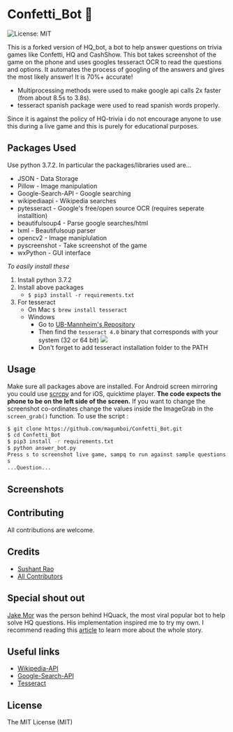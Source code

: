 
# Confetti_Bot 🤖
![License: MIT][ico-license]

This is a forked version of HQ_bot, a bot to help answer questions on trivia games like Confetti, HQ and CashShow. This bot takes screenshot of the game on the phone and uses googles tesseract OCR to read the questions and options. It automates the process of googling of the answers and gives the most likely answer! It is 70%+ accurate!

* Multiprocessing methods were used to make google api calls 2x faster (from about 8.5s to 3.8s). 
* tesseract spanish package were used to read spanish words properly.

Since it is against the policy of HQ-trivia i do not encourage anyone to use this during a live game and this is purely for educational purposes.  

## Packages Used

Use python 3.7.2. In particular the packages/libraries used are...

* JSON - Data Storage 
* Pillow - Image manipulation
* Google-Search-API - Google searching
* wikipediaapi - Wikipedia searches
* pytesseract - Google's free/open source OCR (requires seperate installtion)
* beautifulsoup4 - Parse google searches/html
* lxml - Beautifulsoup parser
* opencv2 - Image maniplulation
* pyscreenshot - Take screenshot of the game
* wxPython - GUI interface

*To easily install these*
1. Install python 3.7.2
2. Install above packages
    * `$ pip3 install -r requirements.txt`
3. For tesseract 
	* On Mac
	     `$ brew install tesseract`
    * Windows
        * Go to [UB-Mannheim's Repository](https://github.com/UB-Mannheim/tesseract/wiki)
        * Then find the `tesseract 4.0` binary that corresponds with your system (32 or 64 bit)
         ![](https://i.imgur.com/FcUD30c.png)
        * Don't forget to add tesseract installation folder to the PATH


## Usage

Make sure all packages above are installed. For Android screen mirroring you could use [scrcpy](https://github.com/Genymobile/scrcpy) and for iOS, quicktime player. **The code expects the phone to be on the left side of the screen.** If you want to change the screenshot co-ordinates change the values inside the ImageGrab in the `screen_grab()` function. To use the script : 

```bash
$ git clone https://github.com/magumboi/Confetti_Bot.git
$ cd Confetti_Bot
$ pip3 install -r requirements.txt
$ python answer_bot.py
Press s to screenshot live game, sampq to run against sample questions or q to quit:
s
...Question...
```
## Screenshots




## Contributing

All contributions are welcome.

## Credits

- [Sushant Rao][link-author]
- [All Contributors][link-contributors]

## Special shout out
[Jake Mor][jake-mor] was the person behind HQuack, the most viral popular bot to help solve HQ questions. His implementation inspired me to try my own. I recommend reading this [article][jake-more] to learn more about the whole story.

## Useful links

- [Wikipedia-API][link-wikiapi]
- [Google-Search-API][link-gapi]
- [Tesseract][link-tesseract]

## License

The MIT License (MIT)

[ico-license]: https://img.shields.io/badge/license-MIT-brightgreen.svg?style=flat-square
[link-vysor]: https://www.vysor.io/
[link-author]: https://github.com/sushant10
[link-contributors]: ../../contributors
[link-wikiapi]: https://pypi.python.org/pypi/wikipedia
[link-gapi]: https://github.com/abenassi/Google-Search-API
[link-mike]: https://github.com/mikealmond/hq-trivia-assistant
[link-tesseract]: https://github.com/tesseract-ocr/tesseract/wiki
[jake-mor]: http://jakemor.com/
[jake-more]: https://medium.com/@jakemor/hquack-my-public-hq-trivia-bot-is-shutting-down-5d9fcdbc9f6e
[sampq]: ()
